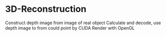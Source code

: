 # 3D-Reconstruction
Construct depth image from image of real object
Calculate and decode, use depth image to from could point by CUDA
Render with  OpenGL